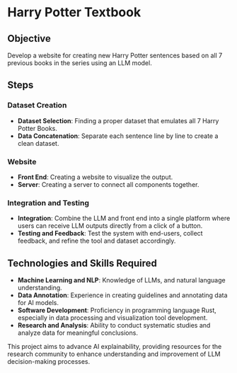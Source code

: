 # Harry Potter Textbook

## Objective
Develop a website for creating new Harry Potter sentences based on all 7 previous books in the series using an LLM model. 

## Steps

### Dataset Creation
- **Dataset Selection**: Finding a proper dataset that emulates all 7 Harry Potter Books. 
- **Data Concatenation**: Separate each sentence line by line to create a clean dataset. 

### Website
- **Front End**: Creating a website to visualize the output.
- **Server**: Creating a server to connect all components together. 

### Integration and Testing
- **Integration**: Combine the LLM and front end into a single platform where users can receive LLM outputs directly from a click of a button.
- **Testing and Feedback**: Test the system with end-users, collect feedback, and refine the tool and dataset accordingly.


## Technologies and Skills Required
- **Machine Learning and NLP**: Knowledge of LLMs, and natural language understanding.
- **Data Annotation**: Experience in creating guidelines and annotating data for AI models.
- **Software Development**: Proficiency in programming language Rust, especially in data processing and visualization tool development.
- **Research and Analysis**: Ability to conduct systematic studies and analyze data for meaningful conclusions.

This project aims to advance AI explainability, providing resources for the research community to enhance understanding and improvement of LLM decision-making processes.
